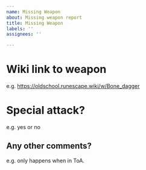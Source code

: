 ```yaml
---
name: Missing Weapon
about: Missing weapon report
title: Missing Weapon
labels: ''
assignees: ''

---
```


# Wiki link to weapon

e.g. https://oldschool.runescape.wiki/w/Bone_dagger

# Special attack?

e.g. yes or no

## Any other comments?

e.g. only happens when in ToA.
